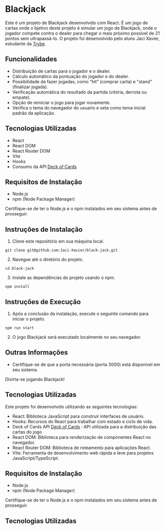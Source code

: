 # Blackjack

Este é um projeto de Blackjack desenvolvido com React. É um jogo de cartas onde o bjetivo deste projeto é simular um jogo de Blackjack, onde o jogador compete contra o dealer para chegar o mais próximo possível de 21 pontos sem ultrapassá-lo. O projeto foi desenvolvido pelo aluno Jaci Xavier, estudante da [Trybe](https://www.betrybe.com/).

## Funcionalidades

- Distribuição de cartas para o jogador e o dealer.
- Cálculo automático da pontuação do jogador e do dealer.
- Possibilidade de fazer jogadas, como "hit" (comprar carta) e "stand" (finalizar jogada).
- Verificação automática do resultado da partida (vitória, derrota ou empate).
- Opção de reiniciar o jogo para jogar novamente.
- Verifica o tema do navegador do usuario e seta como tema inicial padrão da aplicação.

## Tecnologias Utilizadas

- React
- React DOM
- React Router DOM
- Vite
- Hooks
- Consumo da API [Deck of Cards](https://deckofcardsapi.com/)

## Requisitos de Instalação

- Node.js
- npm (Node Package Manager)

Certifique-se de ter o Node.js e o npm instalados em seu sistema antes de prosseguir.

## Instruções de Instalação

1. Clone este repositório em sua máquina local.

`git clone git@github.com:Jaci-Xavier/black-jack.git`


2. Navegue até o diretório do projeto.

`cd black-jack`


3. Instale as dependências do projeto usando o npm.

`npm install`


## Instruções de Execução

1. Após a conclusão da instalação, execute o seguinte comando para iniciar o projeto.

`npm run start`


2. O jogo Blackjack será executado localmente no seu navegador.

## Outras Informações

- Certifique-se de que a porta necessária (porta 3000) está disponível em seu sistema.


Divirta-se jogando Blackjack!


## Tecnologias Utilizadas

Este projeto foi desenvolvido utilizando as seguintes tecnologias:

- React: Biblioteca JavaScript para construir interfaces de usuário.
- Hooks: Recursos do React para trabalhar com estado e ciclo de vida.
- Deck of Cards API [Deck of Cards](https://deckofcardsapi.com/) : API utilizada para a distribuição das cartas do jogo
- React DOM: Biblioteca para renderização de componentes React no navegador.
- React Router DOM: Biblioteca de roteamento para aplicações React.
- Vite: Ferramenta de desenvolvimento web rápida e leve para projetos JavaScript/TypeScript.

## Requisitos de Instalação

- Node.js
- npm (Node Package Manager)

Certifique-se de ter o Node.js e o npm instalados em seu sistema antes de prosseguir.



## Tecnologias Utilizadas

